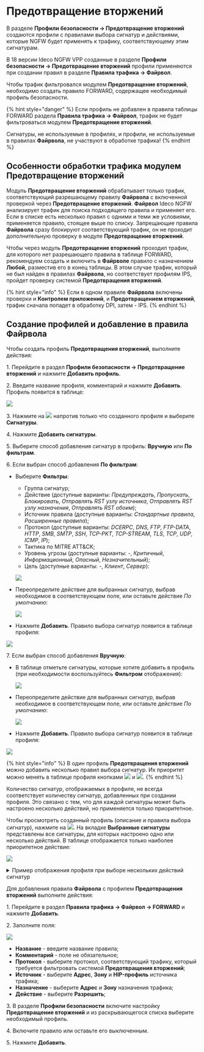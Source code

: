 # Предотвращение вторжений

В разделе **Профили безопасности -> Предотвращение вторжений** создаются профили с правилами выбора сигнатур и действиями, которые NGFW будет применять к трафику, соответствующему этим сигнатурам.

В 18 версии Ideco NGFW VPP созданные в разделе **Профили безопасности -> Предотвращение вторжений** профили применяются при создании правил в разделе **Правила трафика -> Файрвол**.

Чтобы трафик фильтровался модулем **Предотвращение вторжений**, необходимо создать правило FORWARD, содержащее необходимый профиль безопасности. 

{% hint style="danger" %}
Если профиль не добавлен в правила таблицы FORWARD раздела **Правила трафика -> Файрвол**, трафик не будет фильтроваться модулем **Предотвращение вторжений**.

Сигнатуры, не используемые в профилях, и профили, не используемые в правилах **Файрвола**, не участвуют в обработке трафика!
{% endhint %}

## Особенности обработки трафика модулем Предотвращение вторжений

Модуль **Предотвращение вторжений** обрабатывает только трафик, соответствующий разрешающему правилу **Файрвола** с включенной проверкой через **Предотвращение вторжений**. **Файрвол** Ideco NGFW анализирует трафик для поиска подходящего правила и применяет его. Если в списке есть несколько правил с одними и теми же условиями, применяется правило, стоящее выше по списку. Запрещающие правила **Файрвола** сразу блокируют соответствующий трафик, он не проходит дополнительную проверку в модуле **Предотвращение вторжений**.

Чтобы через модуль **Предотвращение вторжений** проходил трафик, для которого нет разрешающего правила в таблице FORWARD, рекомендуем создать и включить в **Файрволе** правило с назначением **Любой**, разместив его в конец таблицы. В этом случае трафик, который не был найден в правилах **Файрвола**, но соответствует профилям IPS, пройдет проверку системой **Предотвращения вторжений**.

{% hint style="info" %}
Если в одном правиле **Файрвола** включены проверки и **Контролем приложений**, и **Предотвращением вторжений**, трафик сначала попадет в обработку DPI, затем - IPS.
{% endhint %}

## Создание профилей и добавление в правила Файрвола

Чтобы создать профиль **Предотвращения вторжений**, выполните действия:

1\. Перейдите в раздел **Профили безопасности -> Предотвращение вторжений** и нажмите **Добавить профиль**.

2\. Введите название профиля, комментарий и нажмите **Добавить**. Профиль появится в таблице:

![](/.gitbook/assets/ips-security-profiles.png)

3\. Нажмите на ![](/.gitbook/assets/icon-edit.png) напротив только что созданного профиля и выберите **Сигнатуры**.

4\. Нажмите **Добавить сигнатуры**.

5\. Выберите способ добавления сигнатур в профиль: **Вручную** или **По фильтрам**.

6\. Если выбран способ добавления **По фильтрам**:

* Выберите **Фильтры**:
    * Группа сигнатур;
    * Действие (доступные варианты: *Предупреждать*, *Пропускать*, *Блокировать*, *Отправлять RST узлу источника*, *Отправлять RST узлу назначения*, *Отправлять RST обоим*);
    * Источник правила (доступные варианты: *Стандартные правила*, *Расширенные правила*);
    * Протокол (доступные варианты: *DCERPC*, *DNS*, *FTP*, *FTP-DATA*, *HTTP*, *SMB*, *SMTP*, *SSH*, *TCP-PKT*, *TCP-STREAM*, *TLS*, *TCP*, *UDP*, *ICMP*, *IP*);
    * Тактика по MITRE ATT&CK;
    * Уровень угрозы (доступные варианты: *-*, *Критичный*, *Информационный*, *Опасный*, *Незначительный*);
    * Цель (доступные варианты: *-*, *Клиент*, *Сервер*):

    ![](/.gitbook/assets/ips-security-profiles5.png)

* Переопределите действие для выбранных сигнатур, выбрав необходимое в соответствующем поле, или оставьте действие *По умолчанию*:

    ![](/.gitbook/assets/ips-security-profiles2.png)

* Нажмите **Добавить**. Правило выбора сигнатур появится в таблице профиля:

![](/.gitbook/assets/ips-security-profiles4.png)

7\. Если выбран способ добавления **Вручную**:

* В таблице отметьте сигнатуры, которые хотите добавить в профиль (при необходимости воспользуйтесь **Фильтром** отображения):

    ![](/.gitbook/assets/ips-security-profiles1.png)

* Переопределите действие для выбранных сигнатур, выбрав необходимое в соответствующем поле, или оставьте действие *По умолчанию*:

    ![](/.gitbook/assets/ips-security-profiles2.png)

* Нажмите **Добавить**. Правило выбора сигнатур появится в таблице профиля:

![](/.gitbook/assets/ips-security-profiles3.png)

{% hint style="info" %}
В один профиль **Предотвращения вторжений** можно добавить несколько правил выбора сигнатур. Их приоритет можно менять в таблице профиля кнопками ![](/.gitbook/assets/icon-up.png) и ![](/.gitbook/assets/icon-down.png).
{% endhint %}

Количество сигнатур, отображаемых в профиле, не всегда соответствует количеству сигнатур, добавленных при создании профиля. Это связано с тем, что для каждой сигнатуры может быть настроено несколько действий, но применяется только приоритетное.

Чтобы просмотреть созданный профиль (описание и правила выбора сигнатур), нажмите на ![](/.gitbook/assets/icon-eye.png). На вкладке **Выбранные сигнатуры** представлены все сигнатуры, для которых настроено одно или несколько действий. В таблице отображается только наиболее приоритетное действие:

![](/.gitbook/assets/ips-security-profiles13.png)

<details>

<summary>Пример отображения профиля при выборе нескольких действий сигнатур</summary>

Настройки профиля Test:

![](/.gitbook/assets/ips-security-profiles11.png)

* Действие **Блокировать** применяется для сигнатур Anonymox и Anonymox HTTP (2 сигнатуры);
* Действие **Предупреждать** применяется для сигнатур Anonymox, Anonymox HTTP, ZenMate DNS, ZenMate API и ZenMate proxy (5 сигнатур);
* Блокирующее правило приоритетнее предупреждающего.

При переходе в раздел **Профили безопасности -> Предотвращение вторжений** в профиле Test отображаются 2 сигнатуры с действием **Блокировать** и 3 сигнатуры с действием **Предупреждать**, потому что фактически для дублирующихся сигнатур применяется более приоритетное правило:

![](/.gitbook/assets/ips-security-profiles12.png)

</details>

Для добавления правила **Файрвола** с профилем **Предотвращения вторжений** выполните действия:

1\. Перейдите в раздел **Правила трафика -> Файрвол -> FORWARD** и нажмите **Добавить**.

2\. Заполните поля:

![](/.gitbook/assets/firewall38.png)

* **Название** - введите название правила;
* **Комментарий** - поле не обязательное;
* **Протокол** - выберите протокол, соответствующий трафику, который требуется фильтровать системой **Предотвращения вторжений**;
* **Источник** - выберите **Адрес**, **Зону** и **HIP-профиль** источника трафика;
* **Назначение** - выберите **Адрес** и **Зону** назначения трафика;
* **Действие** - выберите **Разрешить**;

3\. В разделе **Профили безопасности** включите настройку **Предотвращение вторжений** и из раскрывающегося списка выберите необходимый профиль.

4\. Включите правило или оставьте его выключенным.

5\. Нажмите **Добавить**.
